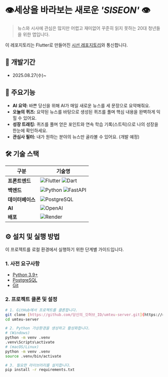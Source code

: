 # 👁️세상을 바라보는 새로운 *'SISEON'* 👁️
> 뉴스와 시사에 관심은 많지만 어렵고 재미없어 꾸준히 읽지 못하는 20대 청년들을 위한 앱입니다.  

이 레포지토리는 Flutter로 만들어진 [시선 레포지토리](https://github.com/seoeng/siseon-frontend)와 통신합니다.


## 🚀 개발기간
- 2025.08.27(수)~


## 🌟 주요기능
* **AI 요약:** 바쁜 당신을 위해 AI가 매일 새로운 뉴스를 세 문장으로 요약해줘요.
* **오늘의 퀴즈:** 요약된 뉴스를 바탕으로 생성된 퀴즈를 풀며 핵심 내용을 완벽하게 익힐 수 있어요.
* **성장 트래킹:** 퀴즈를 풀며 얻은 포인트와 연속 학습 기록(스트릭)으로 나의 성장을 한눈에 확인하세요.
* **관심사 필터:** 내가 원하는 분야의 뉴스만 골라볼 수 있어요. (개발 예정)
  

## 🛠️ 기술 스택

| 구분 | 기술명 |
|---|---|
| **프론트엔드** | ![Flutter](https://img.shields.io/badge/Flutter-02569B?style=for-the-badge&logo=flutter&logoColor=white) ![Dart](https://img.shields.io/badge/Dart-0175C2?style=for-the-badge&logo=dart&logoColor=white) |
| **백엔드** | ![Python](https://img.shields.io/badge/Python-3776AB?style=for-the-badge&logo=python&logoColor=white) ![FastAPI](https://img.shields.io/badge/FastAPI-009688?style=for-the-badge&logo=fastapi&logoColor=white) |
| **데이터베이스**| ![PostgreSQL](https://img.shields.io/badge/PostgreSQL-4169E1?style=for-the-badge&logo=postgresql&logoColor=white) |
| **AI** | ![OpenAI](https://img.shields.io/badge/badge/OpenAI-412991?style=for-the-badge&logo=openai&logoColor=white) |
| **배포** | ![Render](https://img.shields.io/badge/Render-46E3B7?style=for-the-badge&logo=render&logoColor=white) |

## ⚙️ 설치 및 실행 방법

이 프로젝트를 로컬 환경에서 실행하기 위한 단계별 가이드입니다.

### 1. 사전 요구사항

* [Python 3.9+](https://www.python.org/)
* [PostgreSQL](https://www.postgresql.org/)
* [Git](https://git-scm.com/)

### 2. 프로젝트 클론 및 설정

```bash
# 1. GitHub에서 프로젝트를 클론합니다.
git clone [https://github.com/당신의_깃허브_ID/umteu-server.git](https://github.com/당신의_깃허브_ID/umteu-server.git)
cd umteu-server

# 2. Python 가상환경을 생성하고 활성화합니다.
# (Windows)
python -m venv .venv
.venv\Scripts\activate
# (macOS/Linux)
python -m venv .venv
source .venv/bin/activate

# 3. 필요한 라이브러리를 설치합니다.
pip install -r requirements.txt
